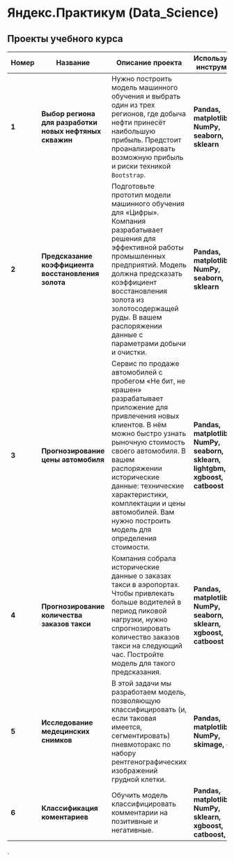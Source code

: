 # Яндекс.Практикум (Data_Science)
## Проекты учебного курса
Номер | Название | Описание проекта | Используемые инструменты
----- | ---------------| ---------------------------------------------------------------------- | -------------
**1** | **Выбор региона для разработки новых нефтяных скважин** | Нужно построить модель машинного обучения и выбрать один из трех регионов, где добыча нефти принесёт наибольшую прибыль. Предстоит проанализировать возможную прибыль и риски техникой `Bootstrap`. | **Pandas, matplotlib, NumPy, seaborn, sklearn**
**2** | **Предсказание коэффициента восстановления золота** | Подготовьте прототип модели машинного обучения для «Цифры». Компания разрабатывает решения для эффективной работы промышленных предприятий. Модель должна предсказать коэффициент восстановления золота из золотосодержащей руды. В вашем распоряжении данные с параметрами добычи и очистки. | **Pandas, matplotlib, NumPy, seaborn, sklearn**
**3** | **Прогнозирование цены автомобиля** | Сервис по продаже автомобилей с пробегом «Не бит, не крашен» разрабатывает приложение для привлечения новых клиентов. В нём можно быстро узнать рыночную стоимость своего автомобиля. В вашем распоряжении исторические данные: технические характеристики, комплектации и цены автомобилей. Вам нужно построить модель для определения стоимости. | **Pandas, matplotlib, NumPy, seaborn, sklearn, lightgbm, xgboost, catboost**
**4** | **Прогнозирование количества заказов такси** | Компания собрала исторические данные о заказах такси в аэропортах. Чтобы привлекать больше водителей в период пиковой нагрузки, нужно спрогнозировать количество заказов такси на следующий час. Постройте модель для такого предсказания. | **Pandas, matplotlib, NumPy, seaborn, sklearn, xgboost, catboost**
**5** | **Исследование медецинских снимков** | В этой задачи мы разработаем модель, позволяющую классифицировать (и, если таковая имеется, сегментировать) пневмоторакс по набору рентгенографических изображений грудной клетки. | **Pandas, matplotlib, NumPy, skimage, cv2**
**6** | **Классификация коментариев** | Обучить модель классифицировать комментарии на позитивные и негативные. | **Pandas, matplotlib, NumPy, sklearn, xgboost, catboost, nltk**
.


